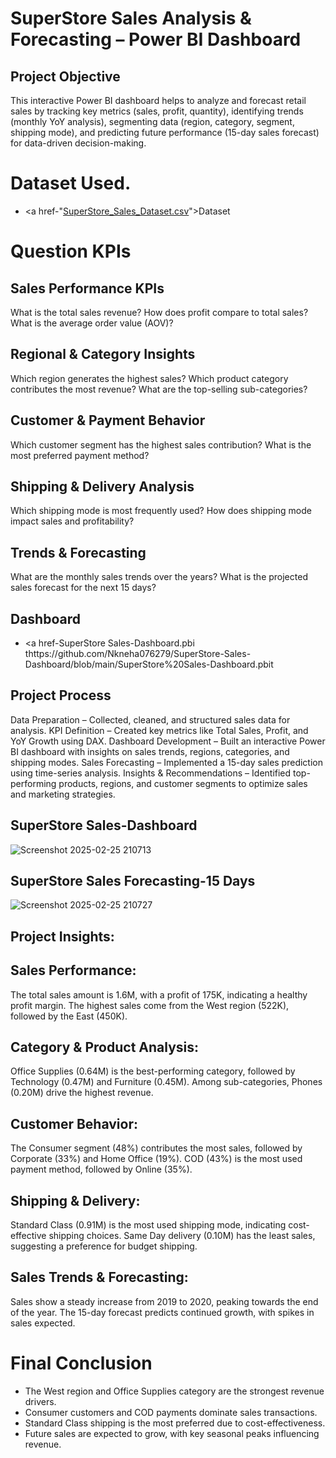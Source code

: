 # SuperStore Sales Analysis & Forecasting – Power BI Dashboard
## Project Objective 
This interactive Power BI dashboard helps to analyze and forecast retail sales by tracking key metrics (sales, profit, quantity), identifying trends (monthly YoY analysis), segmenting data (region, category, segment, shipping mode), and predicting future performance (15-day sales forecast) for data-driven decision-making.

# Dataset Used.
- <a href-"[SuperStore_Sales_Dataset.csv](https://github.com/Nkneha076279/SuperStore-Sales-Dashboard/blob/main/SuperStore_Sales_Dataset.csv)">Dataset</a>

# Question KPIs
## Sales Performance KPIs
What is the total sales revenue?
How does profit compare to total sales?
What is the average order value (AOV)?
## Regional & Category Insights
Which region generates the highest sales?
Which product category contributes the most revenue?
What are the top-selling sub-categories?
## Customer & Payment Behavior
Which customer segment has the highest sales contribution?
What is the most preferred payment method?
## Shipping & Delivery Analysis
Which shipping mode is most frequently used?
How does shipping mode impact sales and profitability?
## Trends & Forecasting
What are the monthly sales trends over the years?
What is the projected sales forecast for the next 15 days?

## Dashboard
- <a href-SuperStore Sales-Dashboard.pbi thttps://github.com/Nkneha076279/SuperStore-Sales-Dashboard/blob/main/SuperStore%20Sales-Dashboard.pbit

## Project Process
Data Preparation – Collected, cleaned, and structured sales data for analysis.
KPI Definition – Created key metrics like Total Sales, Profit, and YoY Growth using DAX.
Dashboard Development – Built an interactive Power BI dashboard with insights on sales trends, regions, categories, and shipping modes.
Sales Forecasting – Implemented a 15-day sales prediction using time-series analysis.
Insights & Recommendations – Identified top-performing products, regions, and customer segments to optimize sales and marketing strategies.

## SuperStore Sales-Dashboard
![Screenshot 2025-02-25 210713](https://github.com/user-attachments/assets/4515ee86-9a78-4fd5-964d-ce7ad54450b8)
## SuperStore Sales Forecasting-15 Days 
![Screenshot 2025-02-25 210727](https://github.com/user-attachments/assets/f2f04e14-345d-4012-957f-9365025c73b3)

## Project Insights:
## Sales Performance:
The total sales amount is 1.6M, with a profit of 175K, indicating a healthy profit margin.
The highest sales come from the West region (522K), followed by the East (450K).

## Category & Product Analysis:
Office Supplies (0.64M) is the best-performing category, followed by Technology (0.47M) and Furniture (0.45M).
Among sub-categories, Phones (0.20M) drive the highest revenue.

## Customer Behavior:
The Consumer segment (48%) contributes the most sales, followed by Corporate (33%) and Home Office (19%).
COD (43%) is the most used payment method, followed by Online (35%).

## Shipping & Delivery:
Standard Class (0.91M) is the most used shipping mode, indicating cost-effective shipping choices.
Same Day delivery (0.10M) has the least sales, suggesting a preference for budget shipping.

## Sales Trends & Forecasting:
Sales show a steady increase from 2019 to 2020, peaking towards the end of the year.
The 15-day forecast predicts continued growth, with spikes in sales expected.

# Final Conclusion 
- The West region and Office Supplies category are the strongest revenue drivers.
- Consumer customers and COD payments dominate sales transactions.
- Standard Class shipping is the most preferred due to cost-effectiveness.
- Future sales are expected to grow, with key seasonal peaks influencing revenue.










